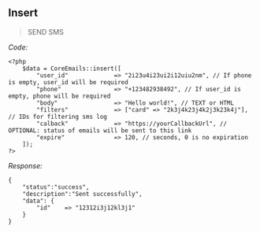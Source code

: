 
## Insert
> SEND SMS

*Code:*

    <?php
        $data = CoreEmails::insert([
            "user_id"             => "2i23u4i23ui2i12uiu2nm", // If phone is empty, user_id will be required 
            "phone"               => "+123482938492", // If user_id is empty, phone will be required 
            "body"                => "Hello world!", // TEXT or HTML
            "filters"             => ["card" => "2k3j4k23j4k2j3k23k4j"], // IDs for filtering sms log
            "calback"             => "https://yourCallbackUrl", // OPTIONAL: status of emails will be sent to this link
            "expire"              => 120, // seconds, 0 is no expiration
        ]);
    ?>

*Response:*

    {
        "status":"success", 
        "description":"Sent successfully",
        "data": {
            "id"    => "12312i3j12kl3j1"
        }
    }


<br/>
<br/>
<br/>